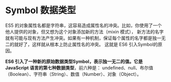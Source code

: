 # Symbol 数据类型

ES5 的对象属性名都是字符串，这容易造成属性名的冲突。比如，你使用了一个他人提供的对象，但又想为这个对象添加新的方法（mixin 模式），
新方法的名字就有可能与现有方法产生冲突。如果有一种机制，保证每个属性的名字都是独一无二的就好了，这样就从根本上防止属性名的冲突。
这就是 ES6 引入Symbol的原因。

**ES6 引入了一种新的原始数据类型Symbol，表示独一无二的值。它是 JavaScript 语言的第七种数据类型**，前六种是：
undefined、null、布尔值（Boolean）、字符串（String）、数值（Number）、对象（Object）。
